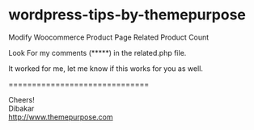 wordpress-tips-by-themepurpose
==============================

Modify Woocommerce Product Page Related Product Count


Look For my comments (*****) in the related.php file.

It worked for me, let me know if this works for you as well.

==============================

Cheers! <br>
Dibakar <br>
http://www.themepurpose.com
